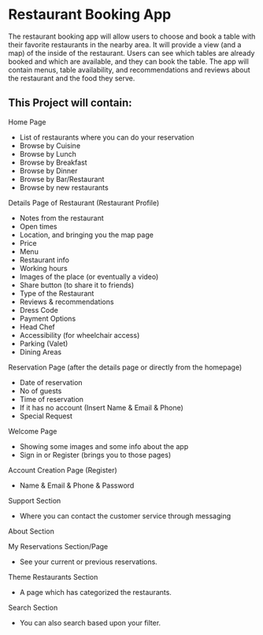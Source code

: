 # Restaurant Booking App

The restaurant booking app will allow users to choose and book a table with their favorite restaurants in the nearby area.
It will provide a view (and a map) of the inside of the restaurant.
Users can see which tables are already booked and which are available, and they can book the table.
The app will contain menus, table availability, and recommendations and reviews about the restaurant and the food they serve.

## This Project will contain:

Home Page
-	List of restaurants where you can do your reservation
-	Browse by Cuisine
-	Browse by Lunch
-	Browse by Breakfast
-	Browse by Dinner
-	Browse by Bar/Restaurant
-	Browse by new restaurants

Details Page of Restaurant (Restaurant Profile)
-	Notes from the restaurant
-	Open times
-	Location, and bringing you the map page
-	Price
-	Menu
-	Restaurant info
-	Working hours
-	Images of the place (or eventually a video)
-	Share button (to share it to friends)
-	Type of the Restaurant
-	Reviews & recommendations
-	Dress Code
-	Payment Options
-	Head Chef
-	Accessibility (for wheelchair access)
-	Parking (Valet)
-	Dining Areas

Reservation Page (after the details page or directly from the homepage)
-	Date of reservation
-	No of guests
-	Time of reservation
-	If it has no account (Insert Name & Email & Phone)
-	Special Request

Welcome Page
-	Showing some images and some info about the app
-	Sign in or Register (brings you to those pages)

Account Creation Page (Register)
-	Name & Email & Phone & Password

Support Section
-	Where you can contact the customer service through messaging

About Section

My Reservations Section/Page
-	See your current or previous reservations.

Theme Restaurants Section
-	A page which has categorized the restaurants.

Search Section
-	You can also search based upon your filter.

